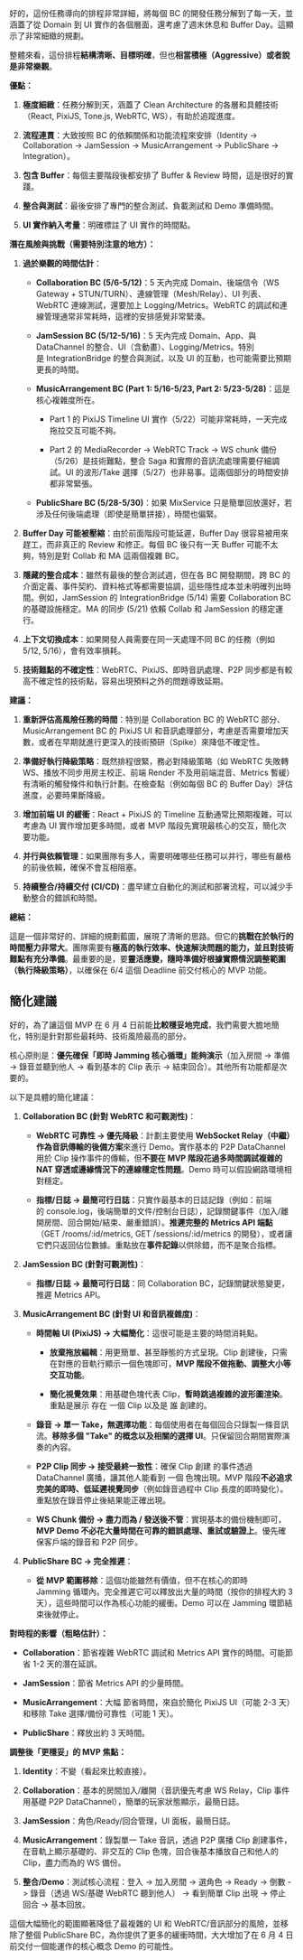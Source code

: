好的，這份任務導向的排程非常詳細，將每個 BC 的開發任務分解到了每一天，並涵蓋了從 Domain 到 UI 實作的各個層面，還考慮了週末休息和 Buffer Day。這顯示了非常細緻的規劃。

整體來看，這份排程**結構清晰、目標明確**，但也**相當積極（Aggressive）或者說是非常樂觀**。

**優點：**

1. **極度細緻**：任務分解到天，涵蓋了 Clean Architecture 的各層和具體技術（React, PixiJS, Tone.js, WebRTC, WS），有助於追蹤進度。
    
2. **流程連貫**：大致按照 BC 的依賴關係和功能流程來安排（Identity -> Collaboration -> JamSession -> MusicArrangement -> PublicShare -> Integration）。
    
3. **包含 Buffer**：每個主要階段後都安排了 Buffer & Review 時間，這是很好的實踐。
    
4. **整合與測試**：最後安排了專門的整合測試、負載測試和 Demo 準備時間。
    
5. **UI 實作納入考量**：明確標註了 UI 實作的時間點。
    

**潛在風險與挑戰（需要特別注意的地方）：**

1. **過於樂觀的時間估計**：
    
    - **Collaboration BC (5/6-5/12)**：5 天內完成 Domain、後端信令（WS Gateway + STUN/TURN）、連線管理（Mesh/Relay）、UI 列表、WebRTC 連線測試，還要加上 Logging/Metrics。WebRTC 的調試和連線管理通常非常耗時，這裡的安排感覺非常緊湊。
        
    - **JamSession BC (5/12-5/16)**：5 天內完成 Domain、App、與 DataChannel 的整合、UI（含動畫）、Logging/Metrics。特別是 IntegrationBridge 的整合與測試，以及 UI 的互動，也可能需要比預期更長的時間。
        
    - **MusicArrangement BC (Part 1: 5/16-5/23, Part 2: 5/23-5/28)**：這是核心複雜度所在。
        
        - Part 1 的 PixiJS Timeline UI 實作（5/22）可能非常耗時，一天完成拖拉交互可能不夠。
            
        - Part 2 的 MediaRecorder -> WebRTC Track -> WS chunk 備份（5/26）是技術難點，整合 Saga 和實際的音訊流處理需要仔細調試。UI 的波形/Take 選擇（5/27）也非易事。這兩個部分的時間安排都非常緊張。
            
    - **PublicShare BC (5/28-5/30)**：如果 MixService 只是簡單回放還好，若涉及任何後端處理（即使是簡單拼接），時間也偏緊。
        
2. **Buffer Day 可能被壓縮**：由於前面階段可能延遲，Buffer Day 很容易被用來趕工，而非真正的 Review 和修正。每個 BC 後只有一天 Buffer 可能不太夠，特別是對 Collab 和 MA 這兩個複雜 BC。
    
3. **隱藏的整合成本**：雖然有最後的整合測試週，但在各 BC 開發期間，跨 BC 的介面定義、事件契約、資料格式等都需要協調，這些隱性成本並未明確列出時間。例如，JamSession 的 IntegrationBridge (5/14) 需要 Collaboration BC 的基礎設施穩定。MA 的同步 (5/21) 依賴 Collab 和 JamSession 的穩定運行。
    
4. **上下文切換成本**：如果開發人員需要在同一天處理不同 BC 的任務（例如 5/12, 5/16），會有效率損耗。
    
5. **技術難點的不確定性**：WebRTC、PixiJS、即時音訊處理、P2P 同步都是有較高不確定性的技術點，容易出現預料之外的問題導致延期。
    

**建議：**

1. **重新評估高風險任務的時間**：特別是 Collaboration BC 的 WebRTC 部分、MusicArrangement BC 的 PixiJS UI 和音訊處理部分，考慮是否需要增加天數，或者在早期就進行更深入的技術預研（Spike）來降低不確定性。
    
2. **準備好執行降級策略**：既然排程很緊，務必對降級策略（如 WebRTC 失敗轉 WS、播放不同步用房主校正、前端 Render 不及用前端混音、Metrics 暫緩）有清晰的觸發條件和執行計劃。在檢查點（例如每個 BC 的 Buffer Day）評估進度，必要時果斷降級。
    
3. **增加前端 UI 的緩衝**：React + PixiJS 的 Timeline 互動通常比預期複雜，可以考慮為 UI 實作增加更多時間，或者 MVP 階段先實現最核心的交互，簡化次要功能。
    
4. **并行與依賴管理**：如果團隊有多人，需要明確哪些任務可以并行，哪些有嚴格的前後依賴，確保不會互相阻塞。
    
5. **持續整合/持續交付 (CI/CD)**：盡早建立自動化的測試和部署流程，可以減少手動整合的錯誤和時間。
    

**總結：**

這是一個非常好的、詳細的規劃藍圖，展現了清晰的思路。但它的**挑戰在於執行的時間壓力非常大**。團隊需要有**極高的執行效率、快速解決問題的能力，並且對技術難點有充分準備**。最重要的是，要**靈活應變，隨時準備好根據實際情況調整範圍（執行降級策略）**，以確保在 6/4 這個 Deadline 前交付核心的 MVP 功能。

## 簡化建議
好的，為了讓這個 MVP 在 6 月 4 日前能**比較穩妥地完成**，我們需要大膽地簡化，特別是針對那些最耗時、技術風險最高的部分。

核心原則是：**優先確保「即時 Jamming 核心循環」能夠演示**（加入房間 -> 準備 -> 錄音並聽到他人 -> 看到基本的 Clip 表示 -> 結束回合）。其他所有功能都是次要的。

以下是具體的簡化建議：

1. **Collaboration BC (針對 WebRTC 和可觀測性)**：
    
    - **WebRTC 可靠性 -> 優先降級**：計劃主要使用 **WebSocket Relay（中繼）作為音訊傳輸的後備方案**來進行 Demo。實作基本的 P2P DataChannel 用於 Clip 操作事件的傳輸，但**不要在 MVP 階段花過多時間調試複雜的 NAT 穿透或邊緣情況下的連線穩定性問題**。Demo 時可以假設網路環境相對穩定。
        
    - **指標/日誌 -> 最簡可行日誌**：只實作最基本的日誌記錄（例如：前端的 console.log，後端簡單的文件/控制台日誌），記錄關鍵事件（加入/離開房間、回合開始/結束、嚴重錯誤）。**推遲完整的 Metrics API 端點**（GET /rooms/:id/metrics, GET /sessions/:id/metrics 的開發），或者讓它們只返回佔位數據。重點放在**事件記錄**以供除錯，而不是聚合指標。
        
2. **JamSession BC (針對可觀測性)**：
    
    - **指標/日誌 -> 最簡可行日誌**：同 Collaboration BC，記錄關鍵狀態變更，推遲 Metrics API。
        
3. **MusicArrangement BC (針對 UI 和音訊複雜度)**：
    
    - **時間軸 UI (PixiJS) -> 大幅簡化**：這很可能是主要的時間消耗點。
        
        - **放棄拖放編輯**：用更簡單、甚至靜態的方式呈現。Clip 創建後，只需在對應的音軌行顯示一個色塊即可，**MVP 階段不做拖動、調整大小等交互功能**。
            
        - **簡化視覺效果**：用基礎色塊代表 Clip，**暫時跳過複雜的波形圖渲染**。重點是展示 存在 一個 Clip 以及是 誰 創建的。
            
    - **錄音 -> 單一 Take，無選擇功能**：每個使用者在每個回合只錄製一條音訊流。**移除多個 "Take" 的概念以及相關的選擇 UI**。只保留回合期間實際演奏的內容。
        
    - **P2P Clip 同步 -> 接受最終一致性**：確保 Clip 創建 的事件透過 DataChannel 廣播，讓其他人能看到 一個 色塊出現。MVP 階段**不必追求完美的即時、低延遲視覺同步**（例如錄音過程中 Clip 長度的即時變化）。重點放在錄音停止後結果能正確出現。
        
    - **WS Chunk 備份 -> 盡力而為 / 發送後不管**：實現基本的備份機制即可，**MVP Demo 不必花大量時間在可靠的錯誤處理、重試或驗證上**。優先確保客戶端的錄音和 P2P 同步。
        
4. **PublicShare BC -> 完全推遲**：
    
    - **從 MVP 範圍移除**：這個功能雖然有價值，但不在核心的即時 Jamming 循環內。完全推遲它可以釋放出大量的時間（按你的排程大約 3 天），這些時間可以作為核心功能的緩衝。Demo 可以在 Jamming 環節結束後就停止。
        

**對時程的影響（粗略估計）：**

- **Collaboration**：節省複雜 WebRTC 調試和 Metrics API 實作的時間。可能節省 1-2 天的潛在延誤。
    
- **JamSession**：節省 Metrics API 的少量時間。
    
- **MusicArrangement**：大幅 節省時間，來自於簡化 PixiJS UI（可能 2-3 天）和移除 Take 選擇/備份可靠性（可能 1 天）。
    
- **PublicShare**：釋放出約 3 天時間。
    

**調整後「更穩妥」的 MVP 焦點：**

1. **Identity**：不變（看起來比較直接）。
    
2. **Collaboration**：基本的房間加入/離開（音訊優先考慮 WS Relay，Clip 事件用基礎 P2P DataChannel），簡單的玩家狀態顯示，最簡日誌。
    
3. **JamSession**：角色/Ready/回合管理，UI 面板，最簡日誌。
    
4. **MusicArrangement**：錄製單一 Take 音訊，透過 P2P 廣播 Clip 創建事件，在音軌上顯示基礎的、非交互的 Clip 色塊，回合後基本播放自己和他人的 Clip，盡力而為的 WS 備份。
    
5. **整合/Demo**：測試核心流程：登入 -> 加入房間 -> 選角色 -> Ready -> 倒數 -> 錄音（透過 WS/基礎 WebRTC 聽到他人） -> 看到簡單 Clip 出現 -> 停止回合 -> 基本回放。
    

這個大幅簡化的範圍顯著降低了最複雜的 UI 和 WebRTC/音訊部分的風險，並移除了整個 PublicShare BC，為你提供了更多的緩衝時間，大大增加了在 6 月 4 日前交付一個能運作的核心概念 Demo 的可能性。